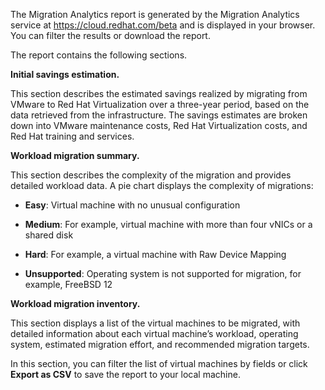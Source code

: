 The Migration Analytics report is generated by the Migration Analytics
service at <https://cloud.redhat.com/beta> and is displayed in your
browser. You can filter the results or download the report.

The report contains the following sections.

**Initial savings estimation.**

This section describes the estimated savings realized by migrating from
VMware to Red Hat Virtualization over a three-year period, based on the
data retrieved from the infrastructure. The savings estimates are broken
down into VMware maintenance costs, Red Hat Virtualization costs, and
Red Hat training and services.

**Workload migration summary.**

This section describes the complexity of the migration and provides
detailed workload data. A pie chart displays the complexity of
migrations:

  - **Easy**: Virtual machine with no unusual configuration

  - **Medium**: For example, virtual machine with more than four vNICs
    or a shared disk

  - **Hard**: For example, a virtual machine with Raw Device Mapping

  - **Unsupported**: Operating system is not supported for migration,
    for example, FreeBSD 12

**Workload migration inventory.**

This section displays a list of the virtual machines to be migrated,
with detailed information about each virtual machine’s workload,
operating system, estimated migration effort, and recommended migration
targets.

In this section, you can filter the list of virtual machines by fields
or click **Export as CSV** to save the report to your local machine.
